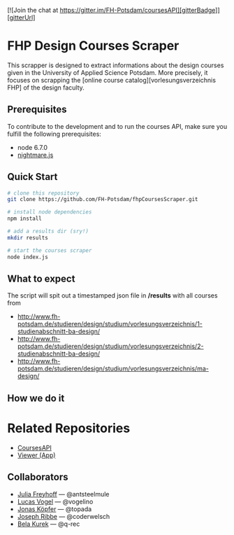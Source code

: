 [![Join the chat at https://gitter.im/FH-Potsdam/coursesAPI][gitterBadge]][gitterUrl]

# FHP Design Courses Scraper  
This scrapper is designed to extract informations about the design courses given in the University of Applied Science Potsdam. More precisely, it focuses on scrapping the [online course catalog][vorlesungsverzeichnis FHP] of the design faculty.

## Prerequisites
To contribute to the development and to run the courses API, make sure you fulfill the following prerequisites:

- node 6.7.0
- [nightmare.js](https://github.com/segmentio/nightmare)

## Quick Start

```bash
# clone this repository
git clone https://github.com/FH-Potsdam/fhpCoursesScraper.git

# install node dependencies
npm install

# add a results dir (sry!)
mkdir results

# start the courses scraper
node index.js
```

## What to expect
The script will spit out a timestamped json file in **/results** with all courses from

- http://www.fh-potsdam.de/studieren/design/studium/vorlesungsverzeichnis/1-studienabschnitt-ba-design/
- http://www.fh-potsdam.de/studieren/design/studium/vorlesungsverzeichnis/2-studienabschnitt-ba-design/
- http://www.fh-potsdam.de/studieren/design/studium/vorlesungsverzeichnis/ma-design/


## How we do it

# Related Repositories
- [CoursesAPI](https://github.com/FH-Potsdam/coursesAPI) 
- [Viewer (App)](https://github.com/FH-Potsdam/coursesViewer)


## Collaborators
- [Julia Freyhoff](https://github.com/antsteelmule) — @antsteelmule
- [Lucas Vogel](https://github.com/vogelino) — @vogelino
- [Jonas Köpfer](https://github.com/topada) — @topada
- [Joseph Ribbe](https://github.com/coderwelsch) — @coderwelsch
- [Bela Kurek](https://github.com/q-rec) — @q-rec

<!--- Links -->
[gitterBadge]: https://badges.gitter.im/Join%20Chat.svg
[gitterUrl]:  https://gitter.im/FH-Potsdam/coursesAPI?utm_source=badge&utm_medium=badge&utm_campaign=pr-badge&utm_content=badge

[vorlesungsverzeichnisFHP]: https://www.fh-potsdam.de/studieren/design/studium/vorlesungsverzeichnis
